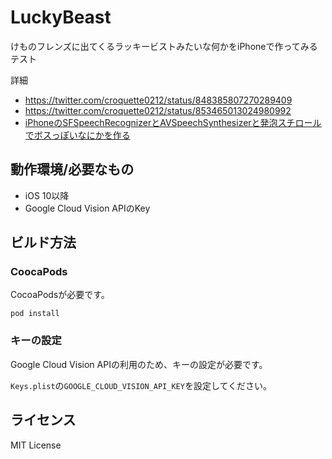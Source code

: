 # LuckyBeast
けものフレンズに出てくるラッキービストみたいな何かをiPhoneで作ってみるテスト

詳細

* https://twitter.com/croquette0212/status/848385807270289409
* https://twitter.com/croquette0212/status/853465013024980992
* [iPhoneのSFSpeechRecognizerとAVSpeechSynthesizerと発泡スチロールでボスっぽいなにかを作る](http://qiita.com/croquette0212/items/bf0e41ca1b65c6d320b4)

## 動作環境/必要なもの
* iOS 10以降
* Google Cloud Vision APIのKey

## ビルド方法
### CoocaPods

CocoaPodsが必要です。

```
pod install
```

### キーの設定
Google Cloud Vision APIの利用のため、キーの設定が必要です。

`Keys.plist`の`GOOGLE_CLOUD_VISION_API_KEY`を設定してください。

## ライセンス
MIT License
